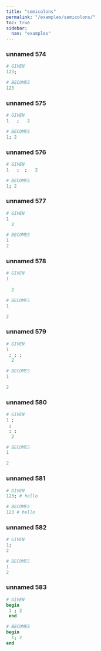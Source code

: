 ```yaml
---
title: "semicolons"
permalink: "/examples/semicolons/"
toc: true
sidebar:
  nav: "examples"
---
```


### unnamed 574
```ruby
# GIVEN
123;
```
```ruby
# BECOMES
123
```
### unnamed 575
```ruby
# GIVEN
1   ;   2
```
```ruby
# BECOMES
1; 2
```
### unnamed 576
```ruby
# GIVEN
1   ;  ;   2
```
```ruby
# BECOMES
1; 2
```
### unnamed 577
```ruby
# GIVEN
1  
  2
```
```ruby
# BECOMES
1
2
```
### unnamed 578
```ruby
# GIVEN
1  
   
  2
```
```ruby
# BECOMES
1

2
```
### unnamed 579
```ruby
# GIVEN
1  
 ; ; ; 
  2
```
```ruby
# BECOMES
1

2
```
### unnamed 580
```ruby
# GIVEN
1 ; 
 ; 
 ; ; 
  2
```
```ruby
# BECOMES
1

2
```
### unnamed 581
```ruby
# GIVEN
123; # hello
```
```ruby
# BECOMES
123 # hello
```
### unnamed 582
```ruby
# GIVEN
1;
2
```
```ruby
# BECOMES
1
2
```
### unnamed 583
```ruby
# GIVEN
begin
 1 ; 2 
 end
```
```ruby
# BECOMES
begin
  1; 2
end
```
